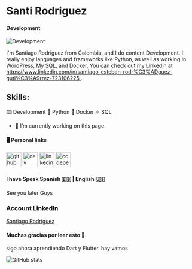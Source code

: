 # Santi Rodriguez 
#### Development
![Development](https://media.licdn.com/dms/image/D4E16AQFmHFlx4SwBJA/profile-displaybackgroundimage-shrink_350_1400/0/1688428569405?e=1694044800&v=beta&t=-T2NCC5k8Ye53fahCawgWceLuNwGjLsnfpUV5WgCUIw)

I'm Santiago Rodriguez from Colombia, and I do content Development. I really enjoy languages and frameworks like Python, as well as working in WordPress, My SQL, and Docker. You can check out my Linkedln at [https://www.linkedin.com/in/santiago-esteban-rodr%C3%ADguez-guti%C3%A9rrez-723106225 ](https://www.linkedin.com/in/santi-rodriguez-/).

## Skills:

⌨️ Development 
🐍 Python 
🐳 Docker 
⚛️ SQL

- 🔭 I’m currently working on this page.

#### 🖥️ Personal links
[<img src='https://cdn.jsdelivr.net/npm/simple-icons@3.0.1/icons/github.svg' alt='github' height='40'>](https://github.com/santimars)   [<img src='https://cdn.jsdelivr.net/npm/simple-icons@3.0.1/icons/dev-dot-to.svg' alt='dev' height='40'>](https://dev.to/santimars)   [<img src='https://cdn.jsdelivr.net/npm/simple-icons@3.0.1/icons/linkedin.svg' alt='linkedin' height='40'>](https://www.linkedin.com/in/[https://www.linkedin.com/in/santiago-esteban-rodr%C3%ADguez-guti%C3%A9rrez-723106225//](https://www.linkedin.com/in/santi-rodriguez-/))   [<img src='https://cdn.jsdelivr.net/npm/simple-icons@3.0.1/icons/codepen.svg' alt='codepen' height='40'>](https://codepen.io/santimars)  

#### I have Speak Spanish 🇪🇸 | English 🇺🇸
See you later Guys

### Account Linkedln

<div class="badge-base LI-profile-badge" data-locale="es_ES" data-size="large" data-theme="dark" data-type="HORIZONTAL" data-vanity="santiago-rodríguez-723106225" data-version="v1"><a class="badge-base__link LI-simple-link" href="https://sv.linkedin.com/in/santiago-rodr%C3%ADguez-723106225?trk=profile-badge">Santiago Rodríguez</a></div>


#### Muchas gracias por leer esto 🥇
sigo ahora aprendiendo Dart y Flutter.
hay vamos

              



![GitHub stats](https://github-readme-stats.vercel.app/api?username=santimars&show_icons=true)  



